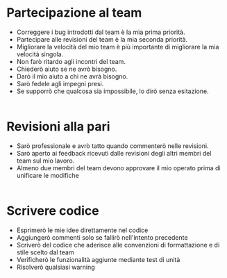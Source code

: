 # Partecipazione al team

- Correggere i bug introdotti dal team è la mia prima priorità.
- Partecipare alle revisioni del team è la mia seconda priorità.
- Migliorare la velocità del mio team è più importante di migliorare la mia velocità singola.
- Non farò ritardo agli incontri del team.
- Chiederò aiuto se ne avrò bisogno.
- Darò il mio aiuto a chi ne avrà bisogno.
- Sarò fedele agli impegni presi.
- Se supporrò che qualcosa sia impossibile, lo dirò senza esitazione.
<br/><br/>
# Revisioni alla pari

- Sarò professionale e avrò tatto quando commenterò nelle revisioni.
- Sarò aperto ai feedback ricevuti dalle revisioni degli altri membri del team sul mio lavoro.
- Almeno due membri del team devono approvare il mio operato prima di unificare le modifiche
<br/><br/>
# Scrivere codice

- Esprimerò le mie idee direttamente nel codice
- Aggiungerò commenti solo se fallirò nell'intento precedente
- Scriverò del codice che aderisce alle convenzioni di formattazione e di stile scelto dal team
- Verificherò le funzionalità aggiunte mediante test di unità
- Risolverò qualsiasi warning